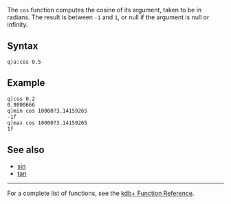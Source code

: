 The `cos` function computes the cosine of its argument, taken to be in radians. The result is between `-1` and `1`, or null if the argument is null or infinity.

Syntax
------

    q)a:cos 0.5

Example
-------

    q)cos 0.2
    0.9800666
    q)min cos 10000?3.14159265
    -1f
    q)max cos 10000?3.14159265
    1f

See also
--------

-   [sin](Reference/sin "wikilink")
-   [tan](Reference/tan "wikilink")

------------------------------------------------------------------------

For a complete list of functions, see the [kdb+ Function Reference](Reference "wikilink").
